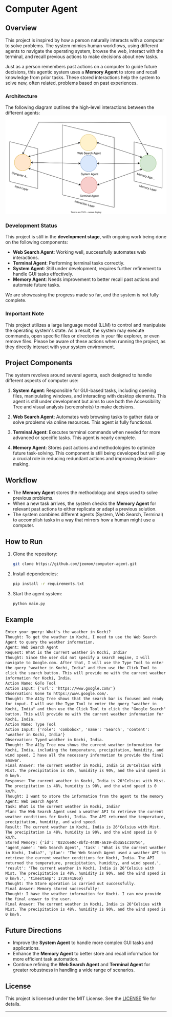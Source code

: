 # Computer Agent

## Overview

This project is inspired by how a person naturally interacts with a computer to solve problems. The system mimics human workflows, using different agents to navigate the operating system, browse the web, interact with the terminal, and recall previous actions to make decisions about new tasks.

Just as a person remembers past actions on a computer to guide future decisions, this agentic system uses a **Memory Agent** to store and recall knowledge from prior tasks. These stored interactions help the system to solve new, often related, problems based on past experiences.

### Architecture
The following diagram outlines the high-level interactions between the different agents:
![Image of the architecture](diagram.svg)

### Development Status

This project is still in the **development stage**, with ongoing work being done on the following components:
- **Web Search Agent**: Working well, successfully automates web interactions.
- **Terminal Agent**: Performing terminal tasks correctly.
- **System Agent**: Still under development, requires further refinement to handle GUI tasks effectively.
- **Memory Agent**: Needs improvement to better recall past actions and automate future tasks.

We are showcasing the progress made so far, and the system is not fully complete.

### Important Note

This project utilizes a large language model (LLM) to control and manipulate the operating system's state. As a result, the system may execute commands, open specific files or directories in your file explorer, or even remove files. Please be aware of these actions when running the project, as they directly interact with your system environment.

## Project Components

The system revolves around several agents, each designed to handle different aspects of computer use:

1. **System Agent**: Responsible for GUI-based tasks, including opening files, manipulating windows, and interacting with desktop elements. This agent is still under development but aims to use both the Accessibility Tree and visual analysis (screenshots) to make decisions.
   
2. **Web Search Agent**: Automates web browsing tasks to gather data or solve problems via online resources. This agent is fully functional.
   
3. **Terminal Agent**: Executes terminal commands when needed for more advanced or specific tasks. This agent is nearly complete.
   
4. **Memory Agent**: Stores past actions and methodologies to optimize future task-solving. This component is still being developed but will play a crucial role in reducing redundant actions and improving decision-making.

## Workflow

- The **Memory Agent** stores the methodology and steps used to solve previous problems.
- When a new task arrives, the system checks the **Memory Agent** for relevant past actions to either replicate or adapt a previous solution.
- The system combines different agents (System, Web Search, Terminal) to accomplish tasks in a way that mirrors how a human might use a computer.

## How to Run

1. Clone the repository:
   ```bash
   git clone https://github.com/jeomon/computer-agent.git
   ```
2. Install dependencies:
   ```bash
   pip install -r requirements.txt
   ```
3. Start the agent system:
   ```bash
   python main.py
   ```

## Example

```plaintext
Enter your query: What's the weather in Kochi?
Thought: To get the weather in Kochi, I need to use the Web Search Agent to query the weather information.
Agent: Web Search Agent
Request: What is the current weather in Kochi, India?
Thought: Since the user did not specify a search engine, I will navigate to Google.com. After that, I will use the Type Tool to enter the query "weather in Kochi, India" and then use the Click Tool to click the search button. This will provide me with the current weather information for Kochi, India.
Action Name: GoTo Tool
Action Input: {'url': 'https://www.google.com/'}
Observation: Gone to https://www.google.com/.
Thought: The A11y Tree shows that the search bar is focused and ready for input. I will use the Type Tool to enter the query "weather in Kochi, India" and then use the Click Tool to click the "Google Search" button. This will provide me with the current weather information for Kochi, India.
Action Name: Type Tool
Action Input: {'role': 'combobox', 'name': 'Search', 'content': 'weather in Kochi, India'}
Observation: Typed weather in Kochi, India.
Thought: The A11y Tree now shows the current weather information for Kochi, India, including the temperature, precipitation, humidity, and wind speed. I have all the necessary information to provide the final answer.
Final Answer: The current weather in Kochi, India is 26°Celsius with Mist. The precipitation is 48%, humidity is 90%, and the wind speed is 0 km/h.
Response: The current weather in Kochi, India is 26°Celsius with Mist. The precipitation is 48%, humidity is 90%, and the wind speed is 0 km/h.
Thought: I want to store the information from the agent to the memory
Agent: Web Search Agent
Task: What is the current weather in Kochi, India?
Plan: The Web Search Agent used a weather API to retrieve the current weather conditions for Kochi, India. The API returned the temperature, precipitation, humidity, and wind speed.
Result: The current weather in Kochi, India is 26°Celsius with Mist. The precipitation is 48%, humidity is 90%, and the wind speed is 0 km/h.
Stored Memory: {'id': '022c6e0c-8bf2-4400-a619-db3a51c10756', 'agent_name': 'Web Search Agent', 'task': 'What is the current weather in Kochi, India?', 'plan': 'The Web Search Agent used a weather API to retrieve the current weather conditions for Kochi, India. The API returned the temperature, precipitation, humidity, and wind speed.', 'result': 'The current weather in Kochi, India is 26°Celsius with Mist. The precipitation is 48%, humidity is 90%, and the wind speed is 0 km/h.', 'timestamp': 1730741860}
Thought: The Store operation is carried out successfully.
Final Answer: Memory stored successfully!
Thought: I have the weather information for Kochi. I can now provide the final answer to the user.
Final Answer: The current weather in Kochi, India is 26°Celsius with Mist. The precipitation is 48%, humidity is 90%, and the wind speed is 0 km/h.
```

## Future Directions

- Improve the **System Agent** to handle more complex GUI tasks and applications.
- Enhance the **Memory Agent** to better store and recall information for more efficient task automation.
- Continue refining the **Web Search Agent** and **Terminal Agent** for greater robustness in handling a wide range of scenarios.

## License

This project is licensed under the MIT License. See the [LICENSE](LICENSE) file for details.

---